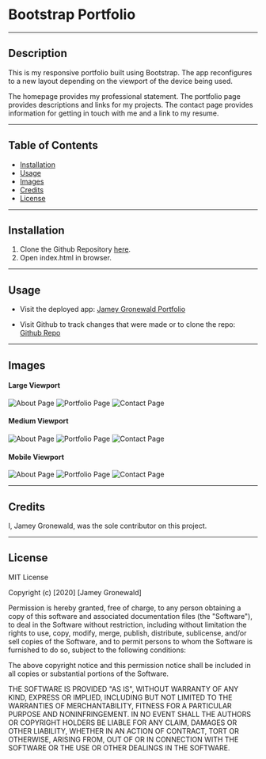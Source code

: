 # Bootstrap Portfolio

---

## Description
This is my responsive portfolio built using Bootstrap. The app reconfigures to a new layout depending on the viewport of the device being used. 

The homepage provides my professional statement. The portfolio page provides descriptions and links for my projects. The contact page provides information for getting in touch with me and a link to my resume.

---

## Table of Contents

* [Installation](#Installation)
* [Usage](#Usage)
* [Images](#Images)
* [Credits](#Credits)
* [License](#License)

---

## Installation
1. Clone the Github Repository [here](https://github.com/jameygronewald/bootstrapPortfolio).
2. Open index.html in browser.

---

## Usage
* Visit the deployed app: [Jamey Gronewald Portfolio](https://jameygronewald.github.io/bootstrapPortfolio/index.html)

* Visit Github to track changes that were made or to clone the repo: [Github Repo](https://github.com/jameygronewald/bootstrapPortfolio)

---

## Images

#### Large Viewport

![About Page](./assets/demoImages/aboutPageLg.png)
![Portfolio Page](./assets/demoImages/portfolioPageLg.png)
![Contact Page](./assets/demoImages/contactPageLg.png)

#### Medium Viewport

![About Page](./assets/demoImages/aboutPageMd.png)
![Portfolio Page](./assets/demoImages/portfolioPageMd.png)
![Contact Page](./assets/demoImages/contactPageMd.png)

#### Mobile Viewport

![About Page](./assets/demoImages/aboutPageMobile.png)
![Portfolio Page](./assets/demoImages/portfolioPageMobile.png)
![Contact Page](./assets/demoImages/contactPageMobile.png)

---

## Credits
I, Jamey Gronewald, was the sole contributor on this project.

---

## License

MIT License

Copyright (c) [2020] [Jamey Gronewald]

Permission is hereby granted, free of charge, to any person obtaining a copy of this software and associated documentation files (the "Software"), to deal in the Software without restriction, including without limitation the rights to use, copy, modify, merge, publish, distribute, sublicense, and/or sell copies of the Software, and to permit persons to whom the Software is furnished to do so, subject to the following conditions:

The above copyright notice and this permission notice shall be included in all copies or substantial portions of the Software.

THE SOFTWARE IS PROVIDED "AS IS", WITHOUT WARRANTY OF ANY KIND, EXPRESS OR IMPLIED, INCLUDING BUT NOT LIMITED TO THE WARRANTIES OF MERCHANTABILITY, FITNESS FOR A PARTICULAR PURPOSE AND NONINFRINGEMENT. IN NO EVENT SHALL THE AUTHORS OR COPYRIGHT HOLDERS BE LIABLE FOR ANY CLAIM, DAMAGES OR OTHER LIABILITY, WHETHER IN AN ACTION OF CONTRACT, TORT OR OTHERWISE, ARISING FROM, OUT OF OR IN CONNECTION WITH THE SOFTWARE OR THE USE OR OTHER DEALINGS IN THE SOFTWARE.

